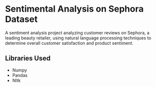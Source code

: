 # Sentimental Analysis on Sephora Dataset
A sentiment analysis project analyzing customer reviews on Sephora, a leading beauty retailer, using natural language processing techniques to determine overall customer satisfaction and product sentiment.

## Libraries Used
- Numpy
- Pandas
- Nltk
